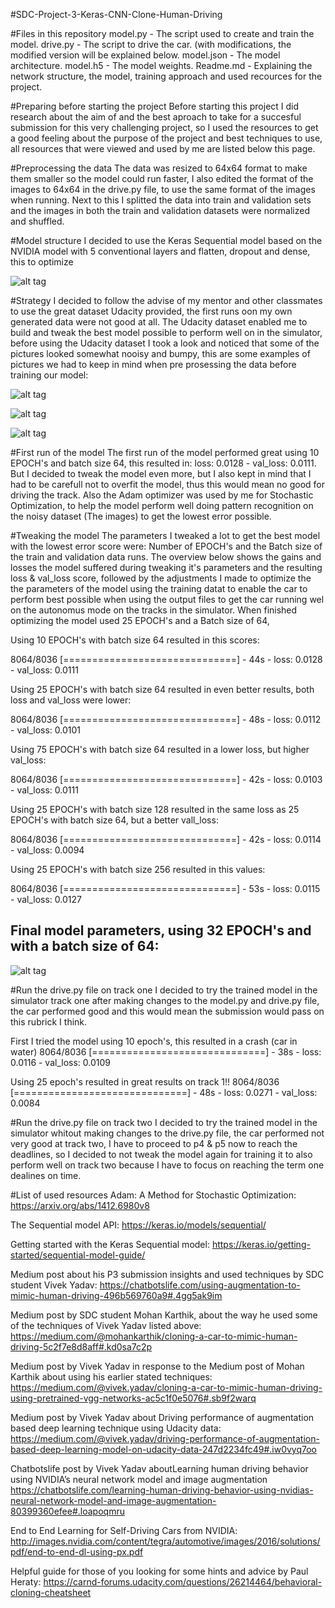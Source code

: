 #SDC-Project-3-Keras-CNN-Clone-Human-Driving

#Files in this repository
model.py - The script used to create and train the model.
drive.py - The script to drive the car. (with modifications, the modified version will be explained below.
model.json - The model architecture.
model.h5 - The model weights.
Readme.md - Explaining the network structure, the model, training approach and used recources for the project.


#Preparing before starting the project
Before starting this project I did research about the aim of and the best aproach to take for a succesful submission for this very challenging project, so I used the resources to get a good feeling about the purpose of the project and best techniques to use, all resources that were viewed and used by me are listed below this page.


#Preprocessing the data
The data was resized to 64x64 format to make them smaller so the model could run faster, I also edited the format of the images to 64x64 in the drive.py file, to use the same format of the images when running. Next to this I splitted the data into train and validation sets and the images in both the train and validation datasets were normalized and shuffled. 


#Model structure
I decided to use the Keras Sequential model based on the NVIDIA model with 5 conventional layers and flatten, dropout and dense, this to optimize  

![alt tag](https://github.com/Martijnde/SDC-Project-3-Keras-CNN-Clone-Human-Driving/blob/master/CNN%20Model%20Project%203.JPG?raw=true)

#Strategy
I decided to follow the advise of my mentor and other classmates to use the great dataset Udacity provided, the first runs oon my own generated data were not good at all. The Udacity dataset enabled me to build and tweak the best model possible to perform well on in the simulator, before using the Udacity dataset I took a look and noticed that some of the pictures looked somewhat nooisy and bumpy, this are some examples of pictures we had to keep in mind when pre prosessing the data before training our model:

![alt tag](https://github.com/Martijnde/SDC-Project-3-Keras-CNN-Clone-Human-Driving/blob/a83f918811b98649755b1e8bf8da6b04bcfdfa68/Noisy%20Image%20Example%201.jpg?raw=true)

![alt tag](https://github.com/Martijnde/SDC-Project-3-Keras-CNN-Clone-Human-Driving/blob/a83f918811b98649755b1e8bf8da6b04bcfdfa68/Noisy%20Image%20Example%202.jpg?raw=true)

![alt tag](https://github.com/Martijnde/SDC-Project-3-Keras-CNN-Clone-Human-Driving/blob/a83f918811b98649755b1e8bf8da6b04bcfdfa68/Noisy%20Image%20Example%203.jpg?raw=true)


#First run of the model
The first run of the model performed great using 10 EPOCH's and batch size 64, this resulted in: loss: 0.0128 - val_loss: 0.0111.
But I decided to tweak the model even more, but I also kept in mind that I had to be carefull not to overfit the model, thus this
would mean no good for driving the track. Also the Adam optimizer was used by me for Stochastic Optimization, to help the model perform well doing pattern recognition on the noisy dataset (The images) to get the lowest error possible.

#Tweaking the model
The parameters I tweaked a lot to get the best model with the lowest error score were: Number of EPOCH's and the Batch size of the train and validation data runs. The overview below shows the gains and losses the model suffered during tweaking it's parameters and the resulting loss & val_loss score, followed by the adjustments I made to optimize the the parameters of the model using the training datat to enable the car to perform best possible when using the output files to get the car running wel on the autonomus mode on the tracks in the simulator. When finished optimizing the model used 25 EPOCH's and a Batch size of 64, 

Using 10 EPOCH's with batch size 64 resulted in this scores:

8064/8036 [==============================] - 44s - loss: 0.0128 - val_loss: 0.0111

Using 25 EPOCH's with batch size 64 resulted in even better results, both loss and val_loss were lower:

8064/8036 [==============================] - 48s - loss: 0.0112 - val_loss: 0.0101

Using 75 EPOCH's with batch size 64  resulted in a lower loss, but higher val_loss:

8064/8036 [==============================] - 42s - loss: 0.0103 - val_loss: 0.0111

Using 25 EPOCH's with batch size 128 resulted in the same loss as 25 EPOCH's with batch size 64, but a better vall_loss:

8064/8036 [==============================] - 42s - loss: 0.0114 - val_loss: 0.0094

Using 25 EPOCH's with batch size 256 resulted in this values:

8064/8036 [==============================] - 53s - loss: 0.0115 - val_loss: 0.0127

## Final model parameters, using 32 EPOCH's and with a batch size of 64:


![alt tag](https://github.com/Martijnde/SDC-Project-3-Keras-CNN-Clone-Human-Driving/blob/master/35%20Epochs.JPG?raw=true)

#Run the drive.py file on track one
I decided to try the trained model in the simulator track one after making changes to the model.py and drive.py file, the car performed good and this would mean the submission would pass on this rubrick I think.

First I tried the model using 10 epoch's, this resulted in a crash (car in water)
8064/8036 [==============================] - 38s - loss: 0.0116 - val_loss: 0.0109

Using 25 epoch's resulted in great results on track 1!!
8064/8036 [==============================] - 48s - loss: 0.0271 - val_loss: 0.0084


#Run the drive.py file on track two
I decided to try the trained model in the simulator whitout making changes to the drive.py file, the car performed not very good at track two, I have to proceed to p4 & p5 now to reach the deadlines, so I decided to not tweak the model again for training it to also perform well on track two because I have to focus on reaching the term one dealines on time. 


#List of used resources
Adam: A Method for Stochastic Optimization:
https://arxiv.org/abs/1412.6980v8

The Sequential model API:
https://keras.io/models/sequential/

Getting started with the Keras Sequential model:
https://keras.io/getting-started/sequential-model-guide/

Medium post about his P3 submission insights and used techniques by SDC student Vivek Yadav:
https://chatbotslife.com/using-augmentation-to-mimic-human-driving-496b569760a9#.4gg5ak9im

Medium post by SDC student Mohan Karthik, about the way he used some of the techniques of Vivek Yadav listed above:
https://medium.com/@mohankarthik/cloning-a-car-to-mimic-human-driving-5c2f7e8d8aff#.kd0sa7c2p

Medium post by Vivek Yadav in response to the Medium post of Mohan Karthik about using his earlier stated techniques:
https://medium.com/@vivek.yadav/cloning-a-car-to-mimic-human-driving-using-pretrained-vgg-networks-ac5c1f0e5076#.sb9f2warq

Medium post by Vivek Yadav about Driving performance of augmentation based deep learning technique using Udacity data:
https://medium.com/@vivek.yadav/driving-performance-of-augmentation-based-deep-learning-model-on-udacity-data-247d2234fc49#.iw0vyq7oo

Chatbotslife post by Vivek Yadav aboutLearning human driving behavior using NVIDIA’s neural network model and image augmentation  
https://chatbotslife.com/learning-human-driving-behavior-using-nvidias-neural-network-model-and-image-augmentation-80399360efee#.loapoqmru

End to End Learning for Self-Driving Cars from NVIDIA:
http://images.nvidia.com/content/tegra/automotive/images/2016/solutions/pdf/end-to-end-dl-using-px.pdf

Helpful guide for those of you looking for some hints and advice by Paul Heraty:
https://carnd-forums.udacity.com/questions/26214464/behavioral-cloning-cheatsheet
